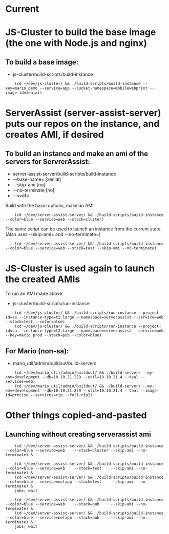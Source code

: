 
# Current

# JS-Cluster to build the base image (the one with Node.js and nginx)

## To build a base image:

* js-cluster/build-scripts/build-instance


```
    (cd ~/dev/js-cluster/ && ./build-scripts/build-instance --key=mario_demo --service=app --bucket-namespace=mobilewebprint --image-id=xenial)
```


# ServerAssist (server-assist-server) puts our repos on the instance, and creates AMI, if desired

## To build an instance and make an ami of the servers for ServrerAssist:

* server-assist-server/build-scripts/build-instance
* --base-name=    [xenial]
* --skip-ami      [no]
* --no-terminate  [no]
* --xvdf=


Build with the basic options, make an AMI

```
    (cd ~/dev/server-assist-server/ && ./build-scripts/build-instance --color=blue --service=web --stack=cluster)
```


The same script can be used to launch an instance from the current state. (Also uses --skip-ami= and --no-terminate=)

```
    (cd ~/dev/server-assist-server/ && ./build-scripts/build-instance --color=blue --service=web --stack=test --skip-ami --no-terminate)
```

# JS-Cluster is used again to launch the created AMIs

To run an AMI made above:

* js-cluster/build-scripts/run-instance

```
    (cd ~/dev/js-cluster/ && ./build-scripts/run-instance --project-id=sa --instance-type=t2.large --namespace=serverassist --service=web --stack=test --color=blue)
    (cd ~/dev/js-cluster/ && ./build-scripts/run-instance --project-id=sa --instance-type=t2.large --namespace=serverassist --service=web --key=mario_prod --stack=pub --color=blue)
```


## For Mario (non-sa):

* mario_util/admin/buildout/build-servers

```
    (cd ~/dev/mario_util/admin/buildout/ && ./build-servers --my-env=development --db=10.10.21.229 --util=10.10.21.4 --teal --services=web)
    (cd ~/dev/mario_util/admin/buildout/ && ./build-servers --my-env=development --db=10.10.21.229 --util=10.10.21.4 --teal --image-id=precise --services=rip --full-rip2)
```


# Other things copied-and-pasted

## Launching without creating serverassist ami

```
    (cd ~/dev/server-assist-server/ && ./build-scripts/build-instance --color=blue --service=web    --stack=cluster --skip-ami --no-terminate) &

    (cd ~/dev/server-assist-server/ && ./build-scripts/build-instance --color=blue --service=web    --stack=test    --skip-ami --no-terminate) &
    (cd ~/dev/server-assist-server/ && ./build-scripts/build-instance --color=blue --service=netapp --stack=test    --skip-ami --no-terminate) &
    jobs; wait

    (cd ~/dev/server-assist-server/ && ./build-scripts/build-instance --color=blue --service=web    --stack=pub     --skip-ami --no-terminate) &
    (cd ~/dev/server-assist-server/ && ./build-scripts/build-instance --color=blue --service=netapp --stack=pub     --skip-ami --no-terminate) &
    jobs; wait

```

